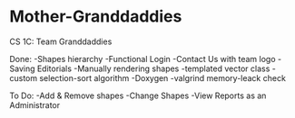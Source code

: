 # Mother-Granddaddies
CS 1C: Team Granddaddies

Done:
-Shapes hierarchy
-Functional Login
-Contact Us with team logo
-Saving Editorials
-Manually rendering shapes
-templated vector class
-custom selection-sort algorithm
-Doxygen
-valgrind memory-leack check

To Do:
-Add & Remove shapes
-Change Shapes
-View Reports as an Administrator
